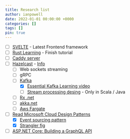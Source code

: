 ```yaml
---
title: Research list
author: ianpowell
date: 2022-01-01 00:00:00 +0000
categories: []
tags: []
pin: true
---
```


- [ ] [SVELTE](https://svelte.dev/tutorial/making-an-app) - Latest Frontend framework
- [ ] [Rust Learning](https://doc.rust-lang.org/book/ch08-02-strings.html) - Finish tutorial
- [ ] [Caddy server](https://caddyserver.com/docs/getting-started)
- [ ] [Hazelcast](https://hazelcast.com/) - [Info](https://docs.hazelcast.com/imdg/4.2/installation/installing-using-docker)
  - [ ] Web sockets streaming
  - [ ] gRPC
  - [ ] [Kafka](https://kafka.apache.org)
    - [X] [Essential Kafka Learning video](https://www.linkedin.com/learning/apache-kafka-essential-training-getting-started)
    - [ ] [Stream processing desing](https://www.linkedin.com/learning/stream-processing-design-patterns-with-kafka-streams) - Only in Scala / Java
  - [ ] [Rx .net](https://github.com/dotnet/reactive)
  - [ ] [akka.net](https://getakka.net/)
  - [ ] [Aws Fargate](https://aws.amazon.com/fargate/)
- [ ] [Read Microsoft Cloud Design Patterns](https://docs.microsoft.com/en-us/azure/architecture/patterns/)
    - [X] [Event sourcing pattern](https://docs.microsoft.com/en-us/azure/architecture/patterns/event-sourcing)
    - [X] [Strangler fig](https://docs.microsoft.com/en-us/azure/architecture/patterns/strangler-fig)
- [ ] [ASP.NET Core: Building a GraphQL API](https://www.linkedin.com/learning/asp-dot-net-core-building-a-graphql-api)
